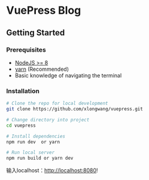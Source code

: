 # VuePress Blog 



## Getting Started

### Prerequisites

- [NodeJS >= 8](https://nodejs.org/)
- [yarn](https://yarnpkg.com/lang/en/docs/install/) (Recommended)
- Basic knowledge of navigating the terminal

### Installation


```bash
# Clone the repo for local development
git clone https://github.com/xlongwang/vuepress.git

# Change directory into project
cd vuepress

# Install dependencies
npm run dev  or yarn

# Run local server
npm run build or yarn dev
```

 输入localhost：[http://localhost:8080](http://localhost:8080)!

